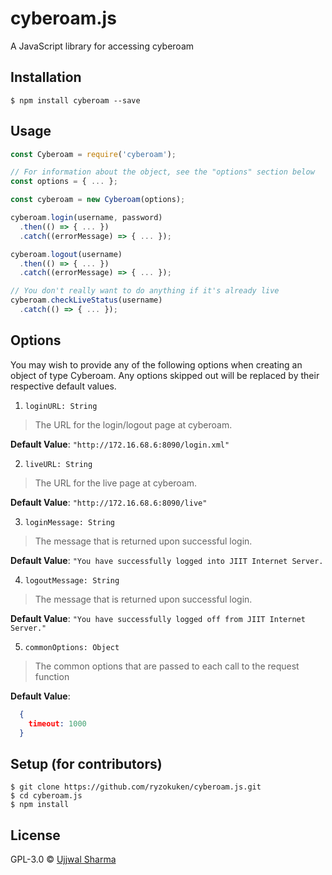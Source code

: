 # cyberoam.js

A JavaScript library for accessing cyberoam

## Installation

```
$ npm install cyberoam --save
```

## Usage

```js
const Cyberoam = require('cyberoam');

// For information about the object, see the "options" section below
const options = { ... };

const cyberoam = new Cyberoam(options);

cyberoam.login(username, password)
  .then(() => { ... })
  .catch((errorMessage) => { ... });

cyberoam.logout(username)
  .then(() => { ... })
  .catch((errorMessage) => { ... });

// You don't really want to do anything if it's already live
cyberoam.checkLiveStatus(username)
  .catch(() => { ... });
```

## Options

You may wish to provide any of the following options when creating an object of type Cyberoam. Any options skipped out will be replaced by their respective default values.

1. `loginURL: String`

  > The URL for the login/logout page at cyberoam.

  **Default Value**: `"http://172.16.68.6:8090/login.xml"`

2. `liveURL: String`

  > The URL for the live page at cyberoam.

  **Default Value**: `"http://172.16.68.6:8090/live"`

3. `loginMessage: String`

  > The message that is returned upon successful login.

  **Default Value**: `"You have successfully logged into JIIT Internet Server.`

4. `logoutMessage: String`

  > The message that is returned upon successful login.

  **Default Value**: `"You have successfully logged off from JIIT Internet Server."`

5. `commonOptions: Object`

  > The common options that are passed to each call to the request function

  **Default Value**:

  ```json
    {
      timeout: 1000
    }
  ```

## Setup (for contributors)

```
$ git clone https://github.com/ryzokuken/cyberoam.js.git
$ cd cyberoam.js
$ npm install
```

## License

GPL-3.0 © [Ujjwal Sharma](https://ryzokuken.github.io)
